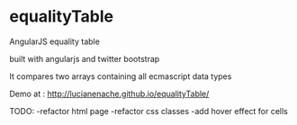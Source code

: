 equalityTable
=============

AngularJS equality table 


built with angularjs and twitter bootstrap


It compares two arrays containing all ecmascript data types



Demo at : http://lucianenache.github.io/equalityTable/

TODO:  -refactor html page 
       -refactor css classes
       -add hover effect for cells 
